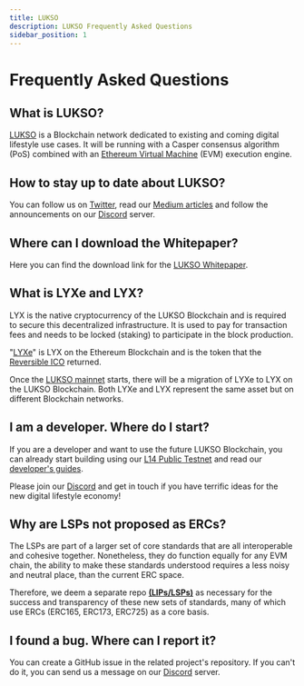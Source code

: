 ```yaml
---
title: LUKSO
description: LUKSO Frequently Asked Questions
sidebar_position: 1
---
```


# Frequently Asked Questions

## What is LUKSO?

[LUKSO](https://lukso.network/) is a Blockchain network dedicated to existing and coming digital lifestyle use cases. It will be running with a Casper consensus algorithm (PoS) combined with an [Ethereum Virtual Machine](https://medium.com/mycrypto/the-ethereum-virtual-machine-how-does-it-work-9abac2b7c9e) (EVM) execution engine.

## How to stay up to date about LUKSO?

You can follow us on [Twitter](https://twitter.com/lukso_io), read our [Medium articles](https://medium.com/lukso) and follow the announcements on our [Discord](https://discord.gg/lukso) server.

## Where can I download the Whitepaper?

Here you can find the download link for the [LUKSO Whitepaper](https://uploads-ssl.webflow.com/629f44560745074760731ba4/62b200bfe0af12186845519a_LUKSO_Whitepaper_V1-1.pdf).

## What is LYXe and LYX?

LYX is the native cryptocurrency of the LUKSO Blockchain and is required to secure this decentralized infrastructure. It is used to pay for transaction fees and needs to be locked (staking) to participate in the block production.

"[LYXe](https://etherscan.io/token/0xA8b919680258d369114910511cc87595aec0be6D)" is LYX on the Ethereum Blockchain and is the token that the [Reversible ICO](https://rico.lukso.network) returned.

Once the [LUKSO mainnet](../networks/mainnet.md) starts, there will be a migration of LYXe to LYX on the LUKSO Blockchain. Both LYXe and LYX represent the same asset but on different Blockchain networks.

## I am a developer. Where do I start?

If you are a developer and want to use the future LUKSO Blockchain, you can already start building using our [L14 Public Testnet](../networks/l14-testnet.md) and read our [developer's guides](../guides/universal-profile/create-profile).

Please join our [Discord](https://discord.gg/lukso) and get in touch if you have terrific ideas for the new digital lifestyle economy!

## Why are LSPs not proposed as ERCs?

The LSPs are part of a larger set of core standards that are all interoperable and cohesive together. Nonetheless, they do function equally for any EVM chain, the ability to make these standards understood requires a less noisy and neutral place, than the current ERC space.

Therefore, we deem a separate repo **[(LIPs/LSPs)](https://github.com/lukso-network/LIPs)** as necessary for the success and transparency of these new sets of standards, many of which use ERCs (ERC165, ERC173, ERC725) as a core basis.

## I found a bug. Where can I report it?

You can create a GitHub issue in the related project's repository. If you can't do it, you can send us a message on our [Discord](https://discord.gg/lukso) server.
